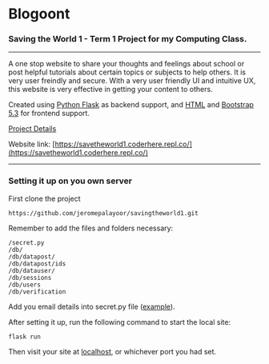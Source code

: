 # Blogoont
### Saving the World 1 - Term 1 Project for my Computing Class.
---------------

A one stop website to share your thoughts and feelings about school or post helpful tutorials about certain topics or subjects to help others. It is very user freindly and secure. With a very user friendly UI and intuitive UX, this website is very effective in getting your content to others.

Created using [Python Flask](https://flask.palletsprojects.com/en/2.2.x/) as backend support, and [HTML](https://en.wikipedia.org/wiki/HTML) and [Bootstrap 5.3](https://getbootstrap.com/docs/5.3/getting-started/introduction/) for frontend support.

[Project Details](https://docs.google.com/document/d/1D4Daka6xcuZB8Wg_MbTXhbfrMkL9DZG11iMpqvgu2Dg/edit)

Website link: [https://savetheworld1.coderhere.repl.co/](https://savetheworld1.coderhere.repl.co/)


------------

### Setting it up on you own server

First clone the project

`https://github.com/jeromepalayoor/savingtheworld1.git`

Remember to add the files and folders necessary:

```
/secret.py
/db/
/db/datapost/
/db/datapost/ids
/db/datauser/
/db/sessions
/db/users
/db/verification
```

Add you email details into secret.py file ([example](https://github.com/jeromepalayoor/savingtheworld1/blob/main/secret_example.py)).

After setting it up, run the following command to start the local site:

`flask run`

Then visit your site at [localhost](http://127.0.0.1:5000), or whichever port you had set.